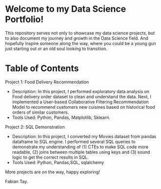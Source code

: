 # Welcome to my Data Science Portfolio! 
This repository serves not only to showcase my data science projects, but to also document my journey and growth in the Data Science field. 
And hopefully inspire someone along the way, where you could be a young gun just starting out or an old soul looking to transition.

# Table of Contents
Project 1: Food Delivery Recommendation
- Description: In this project, I performed exploratory data analysis on Food delivery order dataset to clean and understand the data. Next, I implemented a User-based Collaborative Filtering Recommendation Model to recommend customers new cuisines based on historical food orders of similar customers.
- Tools Used: Python, Pandas, Matplotlib, Sklearn.

Project 2: SQL Demonstration
- Description: In this project, I converted my Movies dataset from pandas dataframe to SQL engine. I performed several SQL queries to demonstrate my understanding of (1) CTEs to make SQL code more readable, (2) joins between multiple tables using keys and (3) sound logic to get the correct results in SQL.
- Tools Used: Python, Pandas,SQL, sqlalchemy

More projects are on the way, happy exploring!

Fabian Tay.
